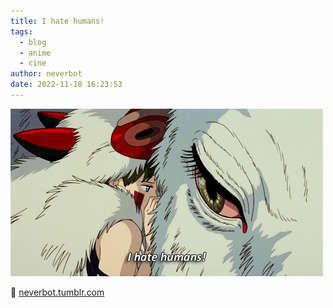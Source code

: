 ```yaml
---
title: I hate humans!
tags:
  - blog
  - anime
  - cine
author: neverbot
date: 2022-11-18 16:23:53
---
```


![1rll7syo1](./i-hate-humans/1rll7syo1.gif)

🔗 [neverbot.tumblr.com](https://neverbot.tumblr.com/post/91181671483)
